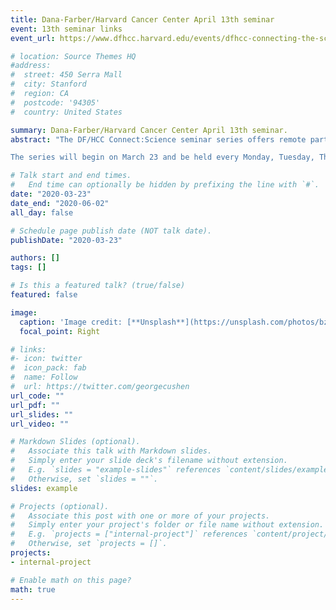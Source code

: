```yaml
---
title: Dana-Farber/Harvard Cancer Center April 13th seminar
event: 13th seminar links
event_url: https://www.dfhcc.harvard.edu/events/dfhcc-connecting-the-scientific-community-seminar-series/

# location: Source Themes HQ
#address:
#  street: 450 Serra Mall
#  city: Stanford
#  region: CA
#  postcode: '94305'
#  country: United States

summary: Dana-Farber/Harvard Cancer Center April 13th seminar.
abstract: "The DF/HCC Connect:Science seminar series offers remote participation through Zoom (create an account here) to pull our community of faculty, trainees, and lab staff together during this difficult time and it promotes engagement during these next several weeks. We plan to involve speakers who are leaders in cancer biology, immune oncology and other fields from across the world. Thank you to the Leukemia & Lymphoma Society for partnering with DF/HCC in this effort, which will be broadcast to researchers around the globe and recorded for subsequent viewing.

The series will begin on March 23 and be held every Monday, Tuesday, Thursday and Friday. All talks will be begin at 12 PM EST."

# Talk start and end times.
#   End time can optionally be hidden by prefixing the line with `#`.
date: "2020-03-23"
date_end: "2020-06-02"
all_day: false

# Schedule page publish date (NOT talk date).
publishDate: "2020-03-23"

authors: []
tags: []

# Is this a featured talk? (true/false)
featured: false

image:
  caption: 'Image credit: [**Unsplash**](https://unsplash.com/photos/bzdhc5b3Bxs)'
  focal_point: Right

# links:
#- icon: twitter
#  icon_pack: fab
#  name: Follow
#  url: https://twitter.com/georgecushen
url_code: ""
url_pdf: ""
url_slides: ""
url_video: ""

# Markdown Slides (optional).
#   Associate this talk with Markdown slides.
#   Simply enter your slide deck's filename without extension.
#   E.g. `slides = "example-slides"` references `content/slides/example-slides.md`.
#   Otherwise, set `slides = ""`.
slides: example

# Projects (optional).
#   Associate this post with one or more of your projects.
#   Simply enter your project's folder or file name without extension.
#   E.g. `projects = ["internal-project"]` references `content/project/deep-learning/index.md`.
#   Otherwise, set `projects = []`.
projects:
- internal-project

# Enable math on this page?
math: true
---
```

